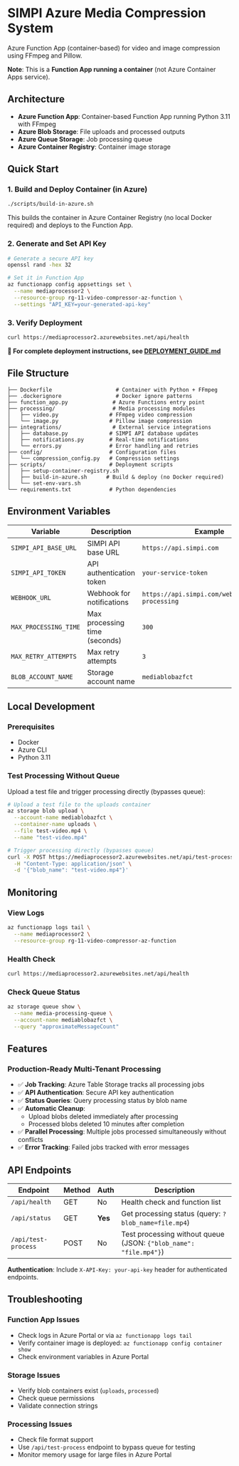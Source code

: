 # SIMPI Azure Media Compression System

Azure Function App (container-based) for video and image compression using FFmpeg and Pillow.

**Note**: This is a **Function App running a container** (not Azure Container Apps service).

## Architecture

- **Azure Function App**: Container-based Function App running Python 3.11 with FFmpeg
- **Azure Blob Storage**: File uploads and processed outputs
- **Azure Queue Storage**: Job processing queue
- **Azure Container Registry**: Container image storage

## Quick Start

### 1. Build and Deploy Container (in Azure)
```bash
./scripts/build-in-azure.sh
```

This builds the container in Azure Container Registry (no local Docker required) and deploys to the Function App.

### 2. Generate and Set API Key
```bash
# Generate a secure API key
openssl rand -hex 32

# Set it in Function App
az functionapp config appsettings set \
  --name mediaprocessor2 \
  --resource-group rg-11-video-compressor-az-function \
  --settings "API_KEY=your-generated-api-key"
```

### 3. Verify Deployment
```bash
curl https://mediaprocessor2.azurewebsites.net/api/health
```

**📖 For complete deployment instructions, see [DEPLOYMENT_GUIDE.md](DEPLOYMENT_GUIDE.md)**

## File Structure

```
├── Dockerfile                    # Container with Python + FFmpeg
├── .dockerignore                 # Docker ignore patterns
├── function_app.py              # Azure Functions entry point
├── processing/                  # Media processing modules
│   ├── video.py                # FFmpeg video compression
│   └── image.py                # Pillow image compression
├── integrations/                # External service integrations
│   ├── database.py             # SIMPI API database updates
│   ├── notifications.py        # Real-time notifications
│   └── errors.py               # Error handling and retries
├── config/                     # Configuration files
│   └── compression_config.py   # Compression settings
├── scripts/                    # Deployment scripts
│   ├── setup-container-registry.sh
│   ├── build-in-azure.sh      # Build & deploy (no Docker required)
│   └── set-env-vars.sh
└── requirements.txt            # Python dependencies
```

## Environment Variables

| Variable | Description | Example |
|----------|-------------|---------|
| `SIMPI_API_BASE_URL` | SIMPI API base URL | `https://api.simpi.com` |
| `SIMPI_API_TOKEN` | API authentication token | `your-service-token` |
| `WEBHOOK_URL` | Webhook for notifications | `https://api.simpi.com/webhooks/media-processing` |
| `MAX_PROCESSING_TIME` | Max processing time (seconds) | `300` |
| `MAX_RETRY_ATTEMPTS` | Max retry attempts | `3` |
| `BLOB_ACCOUNT_NAME` | Storage account name | `mediablobazfct` |

## Local Development

### Prerequisites
- Docker
- Azure CLI
- Python 3.11

### Test Processing Without Queue

Upload a test file and trigger processing directly (bypasses queue):

```bash
# Upload a test file to the uploads container
az storage blob upload \
  --account-name mediablobazfct \
  --container-name uploads \
  --file test-video.mp4 \
  --name "test-video.mp4"

# Trigger processing directly (bypasses queue)
curl -X POST https://mediaprocessor2.azurewebsites.net/api/test-process \
  -H "Content-Type: application/json" \
  -d '{"blob_name": "test-video.mp4"}'
```

## Monitoring

### View Logs
```bash
az functionapp logs tail \
  --name mediaprocessor2 \
  --resource-group rg-11-video-compressor-az-function
```

### Health Check
```bash
curl https://mediaprocessor2.azurewebsites.net/api/health
```

### Check Queue Status
```bash
az storage queue show \
  --name media-processing-queue \
  --account-name mediablobazfct \
  --query "approximateMessageCount"
```

## Features

### Production-Ready Multi-Tenant Processing
- ✅ **Job Tracking**: Azure Table Storage tracks all processing jobs
- ✅ **API Authentication**: Secure API key authentication
- ✅ **Status Queries**: Query processing status by blob name
- ✅ **Automatic Cleanup**:
  - Upload blobs deleted immediately after processing
  - Processed blobs deleted 10 minutes after completion
- ✅ **Parallel Processing**: Multiple jobs processed simultaneously without conflicts
- ✅ **Error Tracking**: Failed jobs tracked with error messages

## API Endpoints

| Endpoint | Method | Auth | Description |
|----------|--------|------|-------------|
| `/api/health` | GET | No | Health check and function list |
| `/api/status` | GET | **Yes** | Get processing status (query: `?blob_name=file.mp4`) |
| `/api/test-process` | POST | No | Test processing without queue (JSON: `{"blob_name": "file.mp4"}`) |

**Authentication**: Include `X-API-Key: your-api-key` header for authenticated endpoints.

## Troubleshooting

### Function App Issues
- Check logs in Azure Portal or via `az functionapp logs tail`
- Verify container image is deployed: `az functionapp config container show`
- Check environment variables in Azure Portal

### Storage Issues
- Verify blob containers exist (`uploads`, `processed`)
- Check queue permissions
- Validate connection strings

### Processing Issues
- Check file format support
- Use `/api/test-process` endpoint to bypass queue for testing
- Monitor memory usage for large files in Azure Portal